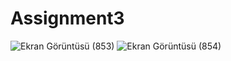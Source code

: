 # Assignment3
![Ekran Görüntüsü (853)](https://user-images.githubusercontent.com/100772202/159168711-916e9b4b-a606-4965-b028-e07fab6d611c.png)
![Ekran Görüntüsü (854)](https://user-images.githubusercontent.com/100772202/159168723-291534ce-22d2-4298-af59-4e3cc8b7f1f1.png)
